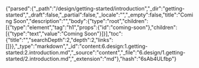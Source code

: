 {"parsed":{"_path":"/design/getting-started/introduction","_dir":"getting-started","_draft":false,"_partial":false,"_locale":"","_empty":false,"title":"Coming Soon","description":"","body":{"type":"root","children":[{"type":"element","tag":"h1","props":{"id":"coming-soon"},"children":[{"type":"text","value":"Coming Soon"}]}],"toc":{"title":"","searchDepth":2,"depth":2,"links":[]}},"_type":"markdown","_id":"content:6.design:1.getting-started:2.introduction.md","_source":"content","_file":"6.design/1.getting-started/2.introduction.md","_extension":"md"},"hash":"6sAb4ULfbp"}
